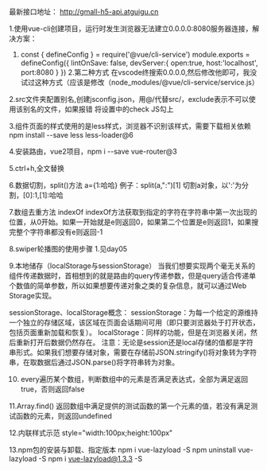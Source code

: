 最新接口地址： http://gmall-h5-api.atguigu.cn

1.使用vue-cli创建项目，运行时发生浏览器无法建立0.0.0.0:8080服务器连接，解决方案：
   1. const { defineConfig } = require('@vue/cli-service')
    module.exports = defineConfig({
      lintOnSave: false,
      devServer:{
        open:true,
        host:'localhost',
        port:8080
      }
    })
    2.第二种方式
    在vscode终搜索0.0.0.0,然后修改他即可，我没试过这种方式（应该是修改（node_modules/@vue/cli-service/service.js）

2.src文件夹配置别名,创建jsconfig.json，用@/代替src/，exclude表示不可以使用该别名的文件，如果报错 将设置中的check JS勾上

3.组件页面的样式使用的是less样式，浏览器不识别该样式，需要下载相关依赖
  npm install --save less less-loader@6

4.安装路由，vue2项目，npm i --save vue-router@3 

5.ctrl+h,全文替换

6.数据切割，split()方法
        a={1:哈哈}
      例子：split(a,":")[1]  切割a对象，以':'为分割，[0]:1,[1]:哈哈

7.数组去重方法
  indexOf
  indexOf方法获取到指定的字符在字符串中第一次出现的位置，从0开始。如果一开始就是e则返回0，如果第二个位置是e则返回1，如果搜完整个字符串都没有e则返回-1 

8.swiper轮播图的使用步骤
  1.见day05

9.本地储存（localStorage与sessionStorage）
    当我们想要实现两个毫无关系的组件传递数据时，首相想到的就是路由的query传递参数，但是query适合传递单个数值的简单参数，所以如果想要传递对象之类的复杂信息，就可以通过Web Storage实现。

  sessionStorage、localStorage概念：
  sessionStorage：为每一个给定的源维持一个独立的存储区域，该区域在页面会话期间可用（即只要浏览器处于打开状态，包括页面重新加载和恢复）。
  localStorage：同样的功能，但是在浏览器关闭，然后重新打开后数据仍然存在。
  注意：无论是session还是local存储的值都是字符串形式。如果我们想要存储对象，需要在存储前JSON.stringify()将对象转为字符串，在取数据后通过JSON.parse()将字符串转为对象。

10. every遍历某个数组，判断数组中的元素是否满足表达式，全部为满足返回true，否则返回false

11.Array.find()
  返回数组中满足提供的测试函数的第一个元素的值，若没有满足测试函数的元素，则返回undefined

12.内联样式示范
  style="width:100px;height:100px"

13.npm包的安装与卸载、指定版本
  npm i vue-lazyload -S
  npm uninstall vue-lazyload -S
  npm i vue-lazyload@1.3.3 -S